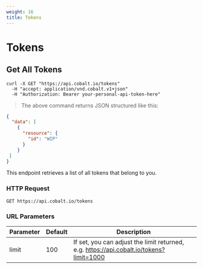 ```yaml
---
weight: 16
title: Tokens
---
```


# Tokens

## Get All Tokens

```shell
curl -X GET "https://api.cobalt.io/tokens" 
  -H "accept: application/vnd.cobalt.v1+json" 
  -H "Authorization: Bearer your-personal-api-token-here" 

```

> The above command returns JSON structured like this:

```json
{
  "data": [
    {
      "resource": {
        "id": "WIP"
      }
    }
 ]
}

```

This endpoint retrieves a list of all tokens that belong to you.

### HTTP Request

`GET https://api.cobalt.io/tokens`

### URL Parameters

Parameter | Default | Description
--------- | ------- | -----------
limit | 100 | If set, you can adjust the limit returned, e.g. https://api.cobalt.io/tokens?limit=1000
